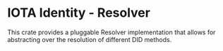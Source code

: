 IOTA Identity - Resolver
===

This crate provides a pluggable Resolver implementation that allows for abstracting over the resolution of different DID methods.
